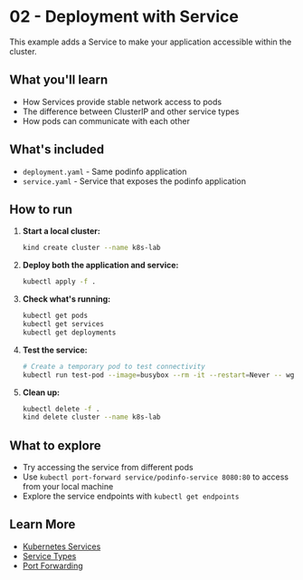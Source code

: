 # 02 - Deployment with Service

This example adds a Service to make your application accessible within the cluster.

## What you'll learn
- How Services provide stable network access to pods
- The difference between ClusterIP and other service types
- How pods can communicate with each other

## What's included
- `deployment.yaml` - Same podinfo application
- `service.yaml` - Service that exposes the podinfo application

## How to run

1. **Start a local cluster:**
   ```bash
   kind create cluster --name k8s-lab
   ```

2. **Deploy both the application and service:**
   ```bash
   kubectl apply -f .
   ```

3. **Check what's running:**
   ```bash
   kubectl get pods
   kubectl get services
   kubectl get deployments
   ```

4. **Test the service:**
   ```bash
   # Create a temporary pod to test connectivity
   kubectl run test-pod --image=busybox --rm -it --restart=Never -- wget -qO- http://podinfo-service
   ```

5. **Clean up:**
   ```bash
   kubectl delete -f .
   kind delete cluster --name k8s-lab
   ```

## What to explore
- Try accessing the service from different pods
- Use `kubectl port-forward service/podinfo-service 8080:80` to access from your local machine
- Explore the service endpoints with `kubectl get endpoints`

## Learn More
- [Kubernetes Services](https://kubernetes.io/docs/concepts/services-networking/service/)
- [Service Types](https://kubernetes.io/docs/concepts/services-networking/service/#publishing-services-service-types)
- [Port Forwarding](https://kubernetes.io/docs/tasks/access-application-cluster/port-forward-access-application-cluster/)
